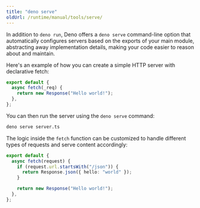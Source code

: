 ```yaml
---
title: "deno serve"
oldUrl: /runtime/manual/tools/serve/
---
```


In addition to `deno run`, Deno offers a `deno serve` command-line option that
automatically configures servers based on the exports of your main module,
abstracting away implementation details, making your code easier to reason about
and maintain.

Here's an example of how you can create a simple HTTP server with declarative
fetch:

```typescript title="server.ts"
export default {
  async fetch(_req) {
    return new Response("Hello world!");
  },
};
```

You can then run the server using the `deno serve` command:

```bash
deno serve server.ts
```

The logic inside the `fetch` function can be customized to handle different
types of requests and serve content accordingly:

```typescript title="server.ts"
export default {
  async fetch(request) {
    if (request.url.startsWith("/json")) {
      return Response.json({ hello: "world" });
    }

    return new Response("Hello world!");
  },
};
```
